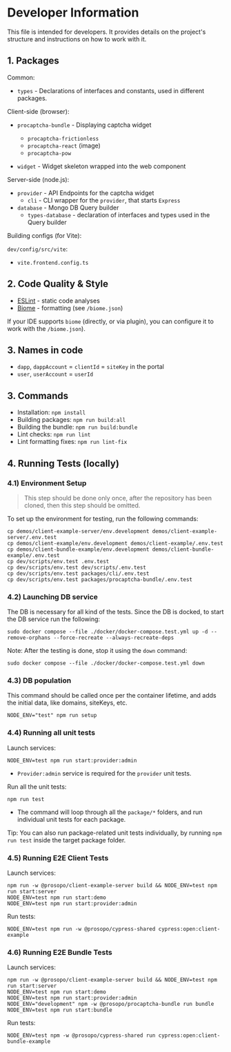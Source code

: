 # Developer Information

This file is intended for developers. It provides details on the project's structure and instructions on how to work
with it.

## 1. Packages

Common:

* `types` - Declarations of interfaces and constants, used in different packages.

Client-side (browser):

* `procaptcha-bundle` - Displaying captcha widget
    - `procaptcha-frictionless`
    - `procaptcha-react` (image)
    - `procaptcha-pow`

* `widget` - Widget skeleton wrapped into the web component

Server-side (node.js):

* `provider` - API Endpoints for the captcha widget
    - `cli` - CLI wrapper for the `provider`, that starts `Express`
* `database` - Mongo DB Query builder
    - `types-database` - declaration of interfaces and types used in the Query builder

Building configs (for Vite):

`dev/config/src/vite`:

* `vite.frontend.config.ts`

## 2. Code Quality & Style

* [ESLint](https://eslint.org/) - static code analyses
* [Biome](https://biomejs.dev/) - formatting (see `/biome.json`)

If your IDE supports `biome` (directly, or via plugin), you can configure it to work with the `/biome.json`).

## 3. Names in code

* `dapp`, `dappAccount` = `clientId` = `siteKey` in the portal
* `user`, `userAccount` = `userId`

## 3. Commands

* Installation: `npm install`
* Building packages: `npm run build:all`
* Building the bundle: `npm run build:bundle`
* Lint checks: `npm run lint`
* Lint formatting fixes: `npm run lint-fix`

## 4. Running Tests (locally)

### 4.1) Environment Setup

> This step should be done only once, after the repository has been cloned, then this step should be omitted.

To set up the environment for testing, run the following commands:

```
cp demos/client-example-server/env.development demos/client-example-server/.env.test
cp demos/client-example/env.development demos/client-example/.env.test
cp demos/client-bundle-example/env.development demos/client-bundle-example/.env.test
cp dev/scripts/env.test .env.test
cp dev/scripts/env.test dev/scripts/.env.test
cp dev/scripts/env.test packages/cli/.env.test
cp dev/scripts/env.test packages/procaptcha-bundle/.env.test
```

### 4.2) Launching DB service

The DB is necessary for all kind of the tests. Since the DB is docked, to start the DB service run the following:

```
sudo docker compose --file ./docker/docker-compose.test.yml up -d --remove-orphans --force-recreate --always-recreate-deps
```

Note: After the testing is done, stop it using the `down` command:

```
sudo docker compose --file ./docker/docker-compose.test.yml down
```

### 4.3) DB population

This command should be called once per the container lifetime, and adds the initial data, like domains,
siteKeys, etc.

```
NODE_ENV="test" npm run setup
```

### 4.4) Running all unit tests

Launch services:

```
NODE_ENV=test npm run start:provider:admin
```

* `Provider:admin` service is required for the `provider` unit tests.

Run all the unit tests:

```
npm run test
```

* The command will loop through all the `package/*` folders, and run individual unit tests for each
  package.

Tip: You can also run package-related unit tests individually, by running `npm run test` inside the target package
folder.

### 4.5) Running E2E Client Tests

Launch services:

```
npm run -w @prosopo/client-example-server build && NODE_ENV=test npm run start:server
NODE_ENV=test npm run start:demo
NODE_ENV=test npm run start:provider:admin
```

Run tests:

```
NODE_ENV=test npm run -w @prosopo/cypress-shared cypress:open:client-example
```

### 4.6) Running E2E Bundle Tests

Launch services:

```
npm run -w @prosopo/client-example-server build && NODE_ENV=test npm run start:server
NODE_ENV=test npm run start:demo
NODE_ENV=test npm run start:provider:admin
NODE_ENV="development" npm -w @prosopo/procaptcha-bundle run bundle
NODE_ENV=test npm run start:bundle
```

Run tests:

```
NODE_ENV=test npm -w @prosopo/cypress-shared run cypress:open:client-bundle-example
```

